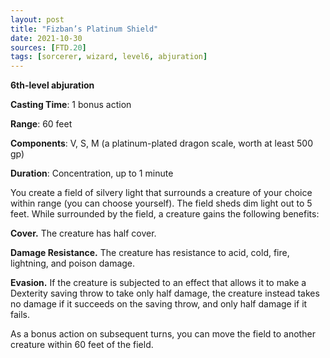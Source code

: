 ```yaml
---
layout: post
title: "Fizban’s Platinum Shield"
date: 2021-10-30
sources: [FTD.20]
tags: [sorcerer, wizard, level6, abjuration]
---
```


**6th-level abjuration**

**Casting Time**: 1 bonus action

**Range**: 60 feet

**Components**: V, S, M (a platinum-plated dragon scale, worth at least 500 gp)

**Duration**: Concentration, up to 1 minute

You create a field of silvery light that surrounds a creature of your choice within range (you can choose yourself). The field sheds dim light out to 5 feet. While surrounded by the field, a creature gains the following benefits:

**Cover.** The creature has half cover.

**Damage Resistance.** The creature has resistance to acid, cold, fire, lightning, and poison damage.

**Evasion.** If the creature is subjected to an effect that allows it to make a Dexterity saving throw to take only half damage, the creature instead takes no damage if it succeeds on the saving throw, and only half damage if it fails.

As a bonus action on subsequent turns, you can move the field to another creature within 60 feet of the field.
